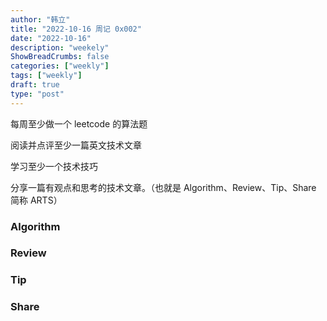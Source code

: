 ```yaml
---
author: "韩立"
title: "2022-10-16 周记 0x002"
date: "2022-10-16"
description: "weekely"
ShowBreadCrumbs: false
categories: ["weekly"]
tags: ["weekly"]
draft: true
type: "post"
---
```


每周至少做一个 leetcode 的算法题

阅读并点评至少一篇英文技术文章

学习至少一个技术技巧

分享一篇有观点和思考的技术文章。（也就是 Algorithm、Review、Tip、Share 简称 ARTS）

### Algorithm

### Review

### Tip

### Share
